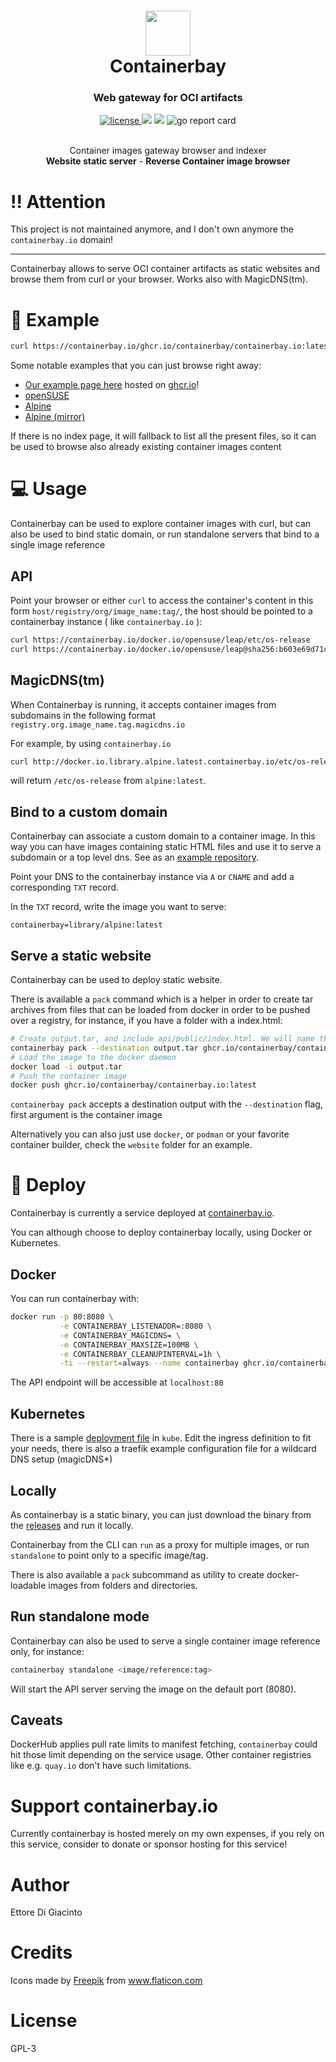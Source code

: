 <h1 align="center">
  <img src=https://user-images.githubusercontent.com/2420543/144125454-c07ebb53-50af-4495-9214-47bb1b0c415b.png width=72> 
  <br>
  Containerbay
<br>

</h1>

<h3 align="center">Web gateway for OCI artifacts</h3>
<p align="center">
  <a href="https://opensource.org/licenses/">
    <img src="https://img.shields.io/badge/licence-GPL3-brightgreen"
         alt="license">
  </a>
  <a href="https://github.com/mudler/containerbay/issues"><img src="https://img.shields.io/github/issues/mudler/containerbay"></a>
  <img src="https://img.shields.io/badge/made%20with-Go-blue">
  <img src="https://goreportcard.com/badge/github.com/mudler/containerbay" alt="go report card" />
</p>

<p align="center">
	 <br>
    Container images gateway browser and indexer<br>
    <b>Website static server</b> -  <b>Reverse Container image browser</b>
</p>

# !! Attention

This project is not maintained anymore, and I don't own anymore the `containerbay.io` domain!


---

Containerbay allows to serve OCI container artifacts as static websites and browse them from curl or your browser. Works also with MagicDNS(tm).

# :notebook: Example

```bash
curl https://containerbay.io/ghcr.io/containerbay/containerbay.io:latest/
```

Some notable examples that you can just browse right away:

- [Our example page here](https://containerbay.io/ghcr.io/containerbay/containerbay.io:latest/)  hosted on [ghcr.io](https://ghcr.io/containerbay/containerbay.io)!
- [openSUSE](https://containerbay.io/docker.io/opensuse/leap/)
- [Alpine](https://containerbay.io/docker.io/library/alpine/)
- [Alpine (mirror)](https://containerbay.io/mirror.gcr.io/library/alpine/etc/)

If there is no index page, it will fallback to list all the present files, so it can be used to browse also already existing container images content

# :computer: Usage

Containerbay can be used to explore container images with curl, but can also be used to bind static domain, or run standalone servers that bind to a single image reference

## API

Point your browser or either `curl` to access the container's content in this form `host/registry/org/image_name:tag/`, the host should be pointed to a containerbay instance ( like `containerbay.io` ):

```bash
curl https://containerbay.io/docker.io/opensuse/leap/etc/os-release
curl https://containerbay.io/docker.io/opensuse/leap@sha256:b603e69d71c9d9b3ec1fcd89d2db2f3c82d757e8a724a8602d6514dc4c77b1cb/
```

## MagicDNS(tm)

When Containerbay is running, it accepts container images from subdomains in the following format `registry.org.image_name.tag.magicdns.io`

For example, by using `containerbay.io`
```bash
curl http://docker.io.library.alpine.latest.containerbay.io/etc/os-release
```

will return `/etc/os-release` from `alpine:latest`.

## Bind to a custom domain

Containerbay can associate a custom domain to a container image. In this way you can have images containing static HTML files and use it to serve a subdomain or a top level dns. See as an [example repository](https://github.com/containerbay/containerbay.io).

Point your DNS to the containerbay instance via `A` or `CNAME` and add a corresponding `TXT` record.

In the `TXT` record, write the image you want to serve:
```
containerbay=library/alpine:latest
```

## Serve a static website

Containerbay can be used to deploy static website.

There is available a `pack` command which is a helper in order to create tar archives from files that can be loaded from docker in order to be pushed over a registry, for instance, if you have a folder with a index.html:

```bash
# Create output.tar, and include api/public/index.html. We will name the container image will be  ghcr.io/containerbay/containerbay.io:latest
containerbay pack --destination output.tar ghcr.io/containerbay/containerbay.io:latest api/public/index.html
# Load the image to the docker daemon
docker load -i output.tar
# Push the container image
docker push ghcr.io/containerbay/containerbay.io:latest
```

`containerbay pack` accepts a destination output with the `--destination` flag, first argument is the container image

Alternatively you can also just use `docker`, or `podman` or your favorite container builder, check the `website` folder for an example.

# :running: Deploy

Containerbay is currently a service deployed at [containerbay.io](https://containerbay.io). 

You can although choose to deploy containerbay locally, using Docker or Kubernetes.

## Docker

You can run containerbay with:

```bash
docker run -p 80:8080 \
           -e CONTAINERBAY_LISTENADDR=:8080 \
           -e CONTAINERBAY_MAGICDNS= \
           -e CONTAINERBAY_MAXSIZE=100MB \
           -e CONTAINERBAY_CLEANUPINTERVAL=1h \
           -ti --restart=always --name containerbay ghcr.io/containerbay/containerbay run
```

The API endpoint will be accessible at `localhost:80`

## Kubernetes

There is a sample [deployment file](https://github.com/mudler/containerbay/blob/master/kube/deployment.yaml) in `kube`. Edit the ingress definition to fit your needs, there is also a traefik example configuration file for a wildcard DNS setup (magicDNS*)

## Locally

As containerbay is a static binary, you can just download the binary from the [releases](https://github.com/mudler/containerbay/releases) and run it locally.

Containerbay from the CLI can `run` as a proxy for multiple images, or run `standalone` to point only to a specific image/tag. 

There is also available a `pack` subcommand as utility to create docker-loadable images from folders and directories.

## Run standalone mode

Containerbay can also be used to serve a single container image reference only, for instance:

```bash
containerbay standalone <image/reference:tag>
```

Will start the API server serving the image on the default port (8080).

## Caveats

DockerHub applies pull rate limits to manifest fetching, `containerbay` could hit those limit depending on the service usage. Other container registries like e.g. `quay.io` don't have such limitations.

# Support containerbay.io

Currently containerbay is hosted merely on my own expenses, if you rely on this service, consider to donate or sponsor hosting for this service!

# Author

Ettore Di Giacinto

# Credits

Icons made by <a href="https://www.freepik.com" title="Freepik">Freepik</a> from <a href="https://www.flaticon.com/" title="Flaticon">www.flaticon.com</a>

# License

GPL-3
